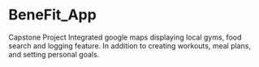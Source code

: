 # BeneFit_App
Capstone Project
Integrated google maps displaying local gyms, food search and logging feature. In addition to creating
workouts, meal plans, and setting personal goals.
